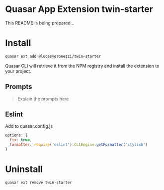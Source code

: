 Quasar App Extension twin-starter
===

This README is being prepared...

# Install
```bash
quasar ext add @lucasveronezzi/twin-starter
```
Quasar CLI will retrieve it from the NPM registry and install the extension to your project.

## Prompts

> Explain the prompts here

## Eslint
Add to quasar.config.js

```js
options: {
  fix: true,
  formatter: require('eslint').CLIEngine.getFormatter('stylish')
}
```

# Uninstall
```bash
quasar ext remove twin-starter
```
